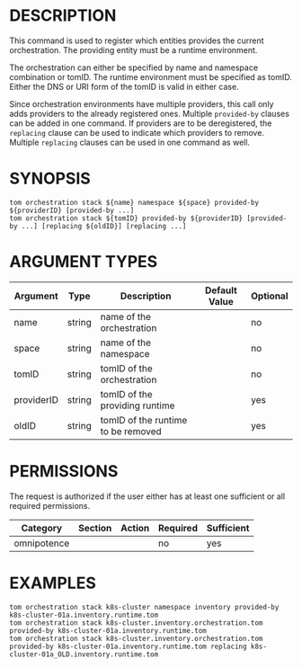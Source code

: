 # DESCRIPTION

This command is used to register which entities provides the current
orchestration. The providing entity must be a runtime environment.

The orchestration can either be specified by name and namespace combination or
tomID. The runtime environment must be specified as tomID.
Either the DNS or URI form of the tomID is valid in either case.

Since orchestration environments have multiple providers, this call only
adds providers to the already registered ones. Multiple `provided-by`
clauses can be added in one command.
If providers are to be deregistered, the `replacing` clause can be used
to indicate which providers to remove. Multiple `replacing` clauses can
be used in one command as well.

# SYNOPSIS

```
tom orchestration stack ${name} namespace ${space} provided-by ${providerID} [provided-by ...]
tom orchestration stack ${tomID} provided-by ${providerID} [provided-by ...] [replacing ${oldID}] [replacing ...]
```

# ARGUMENT TYPES

Argument | Type | Description | Default Value | Optional
 ------- | ---- | ----------- | ------------- | --------
name | string | name of the orchestration | | no
space | string | name of the namespace | | no
tomID | string | tomID of the orchestration | | no
providerID | string | tomID of the providing runtime | | yes
oldID | string | tomID of the runtime to be removed | | yes

# PERMISSIONS

The request is authorized if the user either has at least one
sufficient or all required permissions.

Category | Section | Action | Required | Sufficient
 ------- | ------- | ------ | -------- | ----------
omnipotence | | | no | yes

# EXAMPLES

```
tom orchestration stack k8s-cluster namespace inventory provided-by
k8s-cluster-01a.inventory.runtime.tom
tom orchestration stack k8s-cluster.inventory.orchestration.tom provided-by k8s-cluster-01a.inventory.runtime.tom
tom orchestration stack k8s-cluster.inventory.orchestration.tom provided-by k8s-cluster-01a.inventory.runtime.tom replacing k8s-cluster-01a_OLD.inventory.runtime.tom
```
